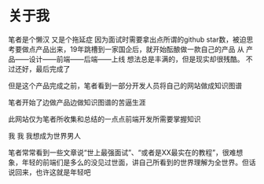 # 关于我

笔者是个懒汉
又是个拖延症
因为面试时需要拿出点所谓的github star数，被迫思考要做点产品出来，19年跳槽到一家国企后，就开始酝酿做一款自己的产品
从 产品——设计——前端——后端——上线
想法总是丰满的，但是现实却很残酷。
不过还好，最后完成了

但是这个产品完成之前，笔者看到一部分开发人员将自己的网站做成知识图谱

笔者开始了边做产品边做知识图谱的苦逼生涯

此网站仅为笔者所收集和总结的一点点前端开发所需要掌握知识


我
我
我想成为世界男人


笔者常常看到一些文章说“世上最强面试”、“或者是XX最实在的教程”，很难想象，年轻的前端们是多么的没见过世面，讲自己所看到的世界理解为全世界。但话说回来，也许这就是年轻吧